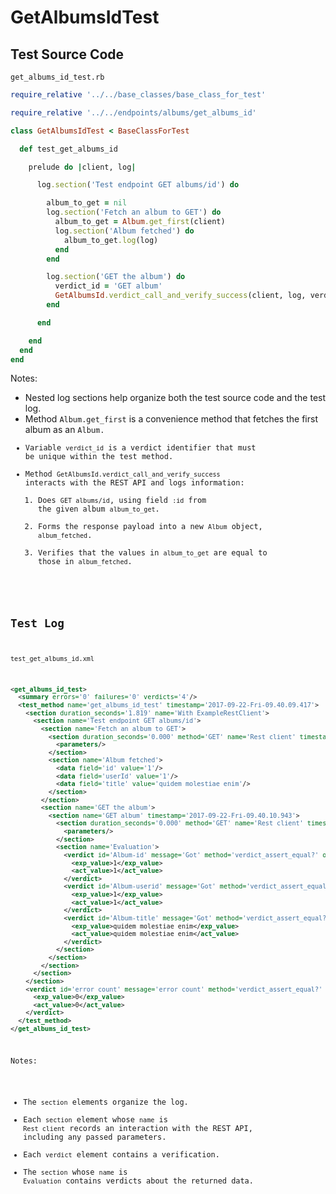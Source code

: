 # GetAlbumsIdTest

## Test Source Code

<code>get_albums_id_test.rb</code>
```ruby
require_relative '../../base_classes/base_class_for_test'

require_relative '../../endpoints/albums/get_albums_id'

class GetAlbumsIdTest < BaseClassForTest

  def test_get_albums_id

    prelude do |client, log|

      log.section('Test endpoint GET albums/id') do

        album_to_get = nil
        log.section('Fetch an album to GET') do
          album_to_get = Album.get_first(client)
          log.section('Album fetched') do
            album_to_get.log(log)
          end
        end

        log.section('GET the album') do
          verdict_id = 'GET album'
          GetAlbumsId.verdict_call_and_verify_success(client, log, verdict_id, album_to_get)
        end

      end

    end
  end
end
```

Notes:

- Nested log sections help organize both the test source code and the test log.
- Method <code>Album.get_first</code> is a convenience method that fetches the first album as an <code>Album</object>.
- Variable <code>verdict_id</code> is a verdict identifier that must be unique within the test method.
- Method <code>GetAlbumsId.verdict_call_and_verify_success</code> interacts with the REST API and logs information:
  1.  Does <code>GET albums/id</code>, using field <code>:id</code> from the given album <code>album_to_get</code>.
  2.  Forms the response payload into a new <code>Album</code> object, <code>album_fetched</code>.
  3.  Verifies that the values in <code>album_to_get</code> are equal to those in <code>album_fetched</code>.

##  Test Log

<code>test_get_albums_id.xml</code>
```xml
<get_albums_id_test>
  <summary errors='0' failures='0' verdicts='4'/>
  <test_method name='get_albums_id_test' timestamp='2017-09-22-Fri-09.40.09.417'>
    <section duration_seconds='1.819' name='With ExampleRestClient'>
      <section name='Test endpoint GET albums/id'>
        <section name='Fetch an album to GET'>
          <section duration_seconds='0.000' method='GET' name='Rest client' timestamp='2017-09-22-Fri-09.40.09.420' url='https://jsonplaceholder.typicode.com/albums'>
            <parameters/>
          </section>
          <section name='Album fetched'>
            <data field='id' value='1'/>
            <data field='userId' value='1'/>
            <data field='title' value='quidem molestiae enim'/>
          </section>
        </section>
        <section name='GET the album'>
          <section name='GET album' timestamp='2017-09-22-Fri-09.40.10.943'>
            <section duration_seconds='0.000' method='GET' name='Rest client' timestamp='2017-09-22-Fri-09.40.10.944' url='https://jsonplaceholder.typicode.com/albums/1'>
              <parameters/>
            </section>
            <section name='Evaluation'>
              <verdict id='Album-id' message='Got' method='verdict_assert_equal?' outcome='passed' volatile='false'>
                <exp_value>1</exp_value>
                <act_value>1</act_value>
              </verdict>
              <verdict id='Album-userid' message='Got' method='verdict_assert_equal?' outcome='passed' volatile='false'>
                <exp_value>1</exp_value>
                <act_value>1</act_value>
              </verdict>
              <verdict id='Album-title' message='Got' method='verdict_assert_equal?' outcome='passed' volatile='false'>
                <exp_value>quidem molestiae enim</exp_value>
                <act_value>quidem molestiae enim</act_value>
              </verdict>
            </section>
          </section>
        </section>
      </section>
    </section>
    <verdict id='error count' message='error count' method='verdict_assert_equal?' outcome='passed' volatile='true'>
      <exp_value>0</exp_value>
      <act_value>0</act_value>
    </verdict>
  </test_method>
</get_albums_id_test>
```

Notes:

- The <code>section</code> elements organize the log.
- Each <code>section</code> element whose <code>name</code> is <code>Rest client</code> records an interaction with the REST API, including any passed parameters.
- Each <code>verdict</code> element contains a verification.
- The <code>section</code> whose <code>name</code> is <code>Evaluation</code> contains verdicts about the returned data.
